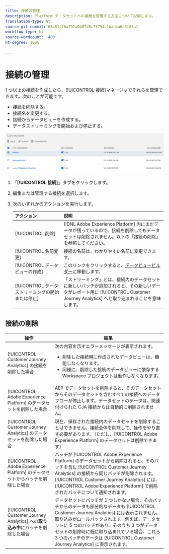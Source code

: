 ```yaml
---
title: 接続の管理
description: Platform データセットへの接続を管理する方法について説明します。
translation-type: ht
source-git-commit: 65b51ff6a792a0407d8c73794c1bab4a6e3f0fa1
workflow-type: ht
source-wordcount: '400'
ht-degree: 100%

---
```



# 接続の管理

1 つ以上の接続を作成したら、[!UICONTROL 接続]マネージャでそれらを管理できます。次のことが可能です。

* 接続を削除する。
* 接続名を変更する。
* 接続からデータビューを作成する。
* データストリーミングを開始および停止する。

![接続マネージャ](assets/connections-manager.png)

1. 「**[!UICONTROL 接続]**」タブをクリックします。

2. 編集または管理する接続を選択します。

3. 次のいずれかのアクションを実行します。

   | アクション | 説明 |
   |---|---|
   | [!UICONTROL 削除] | [!DNL Adobe Experience Platform] 内にまだデータが残っているので、接続を削除してもデータセットは削除されません。以下の「接続の削除」を参照してください。 |
   | [!UICONTROL 名前変更] | 接続の名前は、わかりやすい名前に変更できます。 |
   | [!UICONTROL データビューの作成] | このリンクをクリックすると、[データビュービルダー](/help/data-views/create-dataview.md)に移動します。 |
   | [!UICONTROL データストリーミングの開始または停止] | 「ストリーミング」とは、接続内のデータセットに新しいバッチが追加されると、その新しいデータがレポート用に [!UICONTROL Customer Journey Analytics] へと取り込まれることを意味します。 |

## 接続の削除

| 操作 | 結果 |
| --- | --- |
| [!UICONTROL Customer Journey Analytics] の接続を削除した場合 | 次の内容を示すエラーメッセージが表示されます。<ul><li>削除した接続用に作成されたデータビューは、機能しなくなります。</li><li> 同様に、削除した接続のデータビューに依存する Workspace プロジェクトは動作しなくなります。</li></ul> |
| [!UICONTROL Adobe Experience Platform] のデータセットを削除した場合 | AEP でデータセットを削除すると、そのデータセットからそのデータセットを含むすべての接続へのデータフローが停止します。データセットのデータは、関連付けられた CJA 接続からは自動的に削除されません。 |
| [!UICONTROL Customer Journey Analytics] のデータセットを削除した場合 | 現在、保存された接続内のデータセットを削除することはできません。接続全体を削除して、操作をやり直す必要があります。（ただし、[!UICONTROL Adobe Experience Platform] のデータセットは削除できます） |
| [!UICONTROL Adobe Experience Platform] のデータセットからバッチを削除した場合 | バッチが [!UICONTROL Adobe Experience Platform] のデータセットから削除されると、そのバッチを含む [!UICONTROL Customer Journey Analytics] の接続から同じバッチが削除されます。[!UICONTROL Customer Journey Analytics] には、[!UICONTROL Adobe Experience Platform] で削除されたバッチについて通知されます。 |
| [!UICONTROL Customer Journey Analytics] への&#x200B;**取り込み中**&#x200B;にバッチを削除した場合 | データセットにバッチが 1 つしかない場合、そのバッチからのデータも部分的なデータも [!UICONTROL Customer Journey Analytics] には表示されません。取り込みがロールバックされます。例えば、データセットに 5 つのバッチがあり、そのうち 3 つがデータセットの削除時に既に取り込まれている場合、これら 3 つのバッチのデータは [!UICONTROL Customer Journey Analytics] に表示されます。 |
